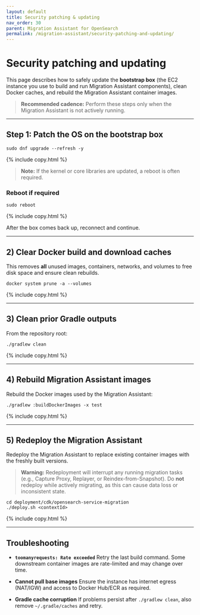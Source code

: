 ```yaml
---
layout: default
title: Security patching & updating
nav_order: 30
parent: Migration Assistant for OpenSearch
permalink: /migration-assistant/security-patching-and-updating/
---
```


# Security patching and updating

This page describes how to safely update the **bootstrap box** (the EC2 instance you use to build and run Migration Assistant components), clean Docker caches, and rebuild the Migration Assistant container images.

> **Recommended cadence:** Perform these steps only when the Migration Assistant is not actively running.

---

## Step 1: Patch the OS on the bootstrap box

```shell
sudo dnf upgrade --refresh -y
```
{% include copy.html %}

> **Note:** If the kernel or core libraries are updated, a reboot is often required.

### Reboot if required

```shell
sudo reboot
```
{% include copy.html %}

After the box comes back up, reconnect and continue.

---

## 2) Clear Docker build and download caches

This removes **all** unused images, containers, networks, and volumes to free disk space and ensure clean rebuilds.

```shell
docker system prune -a --volumes
```
{% include copy.html %}

---

## 3) Clean prior Gradle outputs

From the repository root:

```shell
./gradlew clean
```
{% include copy.html %}

---

## 4) Rebuild Migration Assistant images

Rebuild the Docker images used by the Migration Assistant:

```shell
./gradlew :buildDockerImages -x test
```
{% include copy.html %}

---

## 5) Redeploy the Migration Assistant

Redeploy the Migration Assistant to replace existing container images with the freshly built versions.

> **Warning:** Redeployment will interrupt any running migration tasks (e.g., Capture Proxy, Replayer, or Reindex-from-Snapshot).
> Do **not** redeploy while actively migrating, as this can cause data loss or inconsistent state.

```shell
cd deployment/cdk/opensearch-service-migration
./deploy.sh <contextId>
```
{% include copy.html %}

---

## Troubleshooting

* **`toomanyrequests: Rate exceeded`**
  Retry the last build command. Some downstream container images are rate-limited and may change over time.

* **Cannot pull base images**
  Ensure the instance has internet egress (NAT/IGW) and access to Docker Hub/ECR as required.

* **Gradle cache corruption**
  If problems persist after `./gradlew clean`, also remove `~/.gradle/caches` and retry.